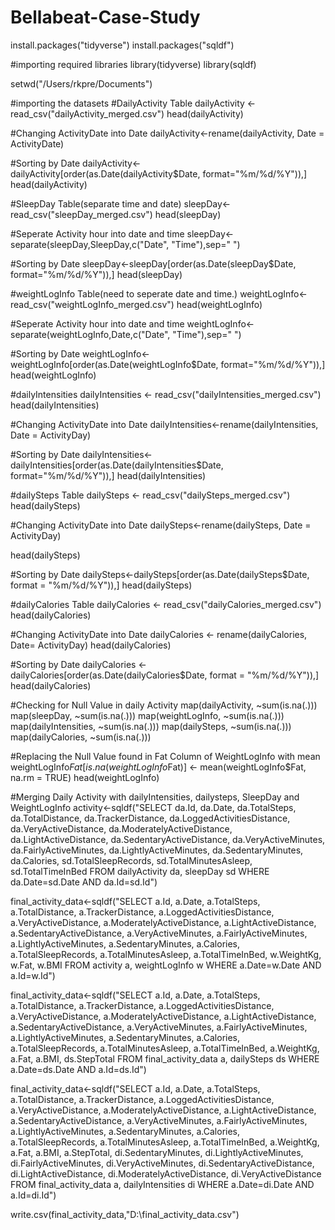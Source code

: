 # Bellabeat-Case-Study

install.packages("tidyverse")
install.packages("sqldf")

#importing required libraries
library(tidyverse)
library(sqldf)

setwd("/Users/rkpre/Documents")

#importing the datasets
#DailyActivity Table
dailyActivity <- read_csv("dailyActivity_merged.csv")
head(dailyActivity)

#Changing ActivityDate into Date
dailyActivity<-rename(dailyActivity, Date = ActivityDate)

#Sorting by Date
dailyActivity<-dailyActivity[order(as.Date(dailyActivity$Date, format="%m/%d/%Y")),]
head(dailyActivity)

#SleepDay Table(separate time and date) 
sleepDay<-read_csv("sleepDay_merged.csv")
head(sleepDay)

#Seperate Activity hour into date and time
sleepDay<-separate(sleepDay,SleepDay,c("Date", "Time"),sep=" ")

#Sorting by Date
sleepDay<-sleepDay[order(as.Date(sleepDay$Date, format="%m/%d/%Y")),]
head(sleepDay)

#weightLogInfo Table(need to seperate date and time.)
weightLogInfo<-read_csv("weightLogInfo_merged.csv")
head(weightLogInfo)

#Seperate Activity hour into date and time
weightLogInfo<-separate(weightLogInfo,Date,c("Date", "Time"),sep=" ")

#Sorting by Date
weightLogInfo<-weightLogInfo[order(as.Date(weightLogInfo$Date, format="%m/%d/%Y")),]
head(weightLogInfo)


#dailyIntensities
dailyIntensities <- read_csv("dailyIntensities_merged.csv")
head(dailyIntensities)

#Changing ActivityDate into Date
dailyIntensities<-rename(dailyIntensities, Date = ActivityDay)

#Sorting by Date
dailyIntensities<-dailyIntensities[order(as.Date(dailyIntensities$Date, format="%m/%d/%Y")),]
head(dailyIntensities)

#dailySteps Table
dailySteps <- read_csv("dailySteps_merged.csv")
head(dailySteps)

#Changing ActivityDate into Date
dailySteps<-rename(dailySteps, Date = ActivityDay)

head(dailySteps)

#Sorting by Date
dailySteps<-dailySteps[order(as.Date(dailySteps$Date, format = "%m/%d/%Y")),]
head(dailySteps)

#dailyCalories Table
dailyCalories <- read_csv("dailyCalories_merged.csv")
head(dailyCalories)

#Changing ActivityDate into Date
dailyCalories <- rename(dailyCalories, Date= ActivityDay)
head(dailyCalories)

#Sorting by Date
dailyCalories <- dailyCalories[order(as.Date(dailyCalories$Date, format = "%m/%d/%Y")),]
head(dailyCalories)

#Checking for Null Value in daily Activity
map(dailyActivity, ~sum(is.na(.)))
map(sleepDay, ~sum(is.na(.)))
map(weightLogInfo, ~sum(is.na(.)))
map(dailyIntensities, ~sum(is.na(.)))
map(dailySteps, ~sum(is.na(.)))
map(dailyCalories, ~sum(is.na(.)))

#Replacing the Null Value found in Fat Column of WeightLogInfo with mean
weightLogInfo$Fat[is.na(weightLogInfo$Fat)] <- mean(weightLogInfo$Fat, na.rm = TRUE)
head(weightLogInfo)




#Merging Daily Activity with dailyIntensities, dailysteps,  SleepDay and WeightLogInfo
activity<-sqldf("SELECT
da.Id,
da.Date,
da.TotalSteps,
da.TotalDistance,
da.TrackerDistance,
da.LoggedActivitiesDistance,
da.VeryActiveDistance,
da.ModeratelyActiveDistance,
da.LightActiveDistance,
da.SedentaryActiveDistance,
da.VeryActiveMinutes,
da.FairlyActiveMinutes,
da.LightlyActiveMinutes,
da.SedentaryMinutes,
da.Calories,
sd.TotalSleepRecords,
sd.TotalMinutesAsleep,
sd.TotalTimeInBed
FROM 
dailyActivity da, sleepDay sd 
WHERE
da.Date=sd.Date AND da.Id=sd.Id")

final_activity_data<-sqldf("SELECT
a.Id,
a.Date,
a.TotalSteps,
a.TotalDistance,
a.TrackerDistance,
a.LoggedActivitiesDistance,
a.VeryActiveDistance,
a.ModeratelyActiveDistance,
a.LightActiveDistance,
a.SedentaryActiveDistance,
a.VeryActiveMinutes,
a.FairlyActiveMinutes,
a.LightlyActiveMinutes,
a.SedentaryMinutes,
a.Calories,
a.TotalSleepRecords,
a.TotalMinutesAsleep, 
a.TotalTimeInBed,
w.WeightKg,
w.Fat,
w.BMI
FROM 
activity a, weightLogInfo w 
WHERE
a.Date=w.Date AND a.Id=w.Id")

final_activity_data<-sqldf("SELECT
a.Id,
a.Date,
a.TotalSteps,
a.TotalDistance,
a.TrackerDistance,
a.LoggedActivitiesDistance,
a.VeryActiveDistance,
a.ModeratelyActiveDistance,
a.LightActiveDistance,
a.SedentaryActiveDistance,
a.VeryActiveMinutes,
a.FairlyActiveMinutes,
a.LightlyActiveMinutes,
a.SedentaryMinutes,
a.Calories,
a.TotalSleepRecords,
a.TotalMinutesAsleep, 
a.TotalTimeInBed,
a.WeightKg,
a.Fat,
a.BMI,
ds.StepTotal
FROM 
final_activity_data a, dailySteps ds 
WHERE
a.Date=ds.Date AND a.Id=ds.Id")


final_activity_data<-sqldf("SELECT
a.Id,
a.Date,
a.TotalSteps,
a.TotalDistance,
a.TrackerDistance,
a.LoggedActivitiesDistance,
a.VeryActiveDistance,
a.ModeratelyActiveDistance,
a.LightActiveDistance,
a.SedentaryActiveDistance,
a.VeryActiveMinutes,
a.FairlyActiveMinutes,
a.LightlyActiveMinutes,
a.SedentaryMinutes,
a.Calories,
a.TotalSleepRecords,
a.TotalMinutesAsleep, 
a.TotalTimeInBed,
a.WeightKg,
a.Fat,
a.BMI,
a.StepTotal,
di.SedentaryMinutes,
di.LightlyActiveMinutes,
di.FairlyActiveMinutes,
di.VeryActiveMinutes,
di.SedentaryActiveDistance,
di.LightActiveDistance,
di.ModeratelyActiveDistance,
di.VeryActiveDistance
FROM
final_activity_data a, dailyIntensities di
WHERE
a.Date=di.Date AND a.Id=di.Id")

write.csv(final_activity_data,"D:\\final_activity_data.csv")
